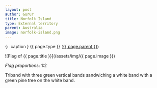 ```yaml
---
layout: post
author: Gurur
title: Norfolk Island
type: External territory
parent: Australia
image: norfolk-island.png
---
```

{: .caption }
{{ page.type }} ([{{ page.parent }}](/2019/03/11/australia.html))

![Flag of {{ page.title }}](/assets/img/{{ page.image }})

*Flag proportions*: 1:2

Triband with three green vertical bands sandwiching a white band with a green pine tree on the white band.
